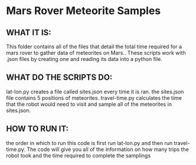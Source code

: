# Mars Rover Meteorite Samples 


## WHAT IT IS:

This folder contains all of the files that detail the total time required for a mars rover to gather data of meteorites on Mars..
These scripts work with .json files by creating one and reading its data into a python file.


## WHAT DO THE SCRIPTS DO:

lat-lon.py creates a file called sites.json every time it is ran.
the sites.json file contains 5 positions of meteorites.
travel-time.py calculates the time that the robot would need to visit and sample all of the meteorites in sites.json.


## HOW TO RUN IT:

the order in which to run this code is first run lat-lon.py and then run travel-time.py.
The code will give you all of the information on how many trips the robot took and the time required to complete the samplings



